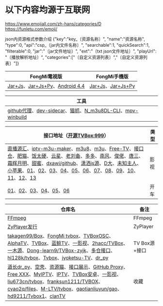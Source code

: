 # 以下内容均源于互联网
https://www.emojiall.com/zh-hans/categories/D  
https://funletu.com/emoji/

json内资源格式参数介绍
{"key":"key_〔资源名称〕",
"name":"资源名称", "type":0, "api":"csp_〔jar内文件名称〕",
"searchable":1, "quickSearch":1, "filterable":0,
"jar":"〔jar文件地址〕",
"ext":"〔txt json文件地址〕",
"playUrl": "〔播放解析地址〕",
"categories":["〔自定义资源列表〕","〔自定义资源列表〕"]}

FongMi電視版|FongMi手機版
----|----
[Jar+Js](https://github.com/FongMi/TV/raw/release/release/leanback-java.apk "TV")、[Jar+Js+Py](https://github.com/FongMi/TV/raw/release/release/leanback-python.apk "TV")、[Android 4.4](https://github.com/FongMi/TV/raw/kitkat/release/leanback.apk "TV")|[Jar+Js](https://github.com/FongMi/TV/raw/release/release/mobile-java.apk "TV")、[Jar+Js+Py](https://github.com/FongMi/TV/raw/release/release/mobile-python.apk "TV")

工具|
----|
[github代理](https://ghproxy.com/)、[dev-sidecar](https://github.com/docmirror/dev-sidecar)、[猫抓](https://github.com/xifangczy/cat-catch)、[N_m3u8DL-CLI](https://github.com/nilaoda/N_m3u8DL-CLI/releases)、[mpv-winbuild](https://github.com/zhongfly/mpv-winbuild/releases)|



接口地址（[开源TVBox:999](https://wws.lanzouq.com/b03j4ulyh)）|类型
----|----
[直播源汇](https://github.com/imDazui/Tvlist-awesome-m3u-m3u8)、[iptv-m3u-maker](https://github.com/EvilCult/iptv-m3u-maker)、[m3u8](https://github.com/reysc/M3U8)、[m3u](https://github.com/yuanxin69/m3u)、[Free-TV](https://github.com/Free-TV/IPTV)、[接口仓](https://github.com/jyoketsu/tv)、[肥猫](http://肥猫.love)、[饭太硬](http://饭太硬.ga/x/o.json)、[云星](https://maoyingshi.cc/tvbox/云星日记/1.m3u8)、[老刘备](https://raw.liucn.cc/box/m.json)、[多多](https://yydsys.top/duo/v.json)、[南风](https://agit.ai/Yoursmile7/TVBox/raw/branch/master/XC.json)、[俊佬](http://home.jundie.top:81/top98.json)、[唐三](https://hutool.ml/tang)、[霜辉月明](https://raw.iqiq.io/lm317379829/PyramidStore/pyramid/py.json)、[甜蜜](https://raw.iqiq.io/kebedd69/TVbox-interface/main/甜蜜.json)、[dxawi/github️](https://dxawi.github.io/0/0.json)、[潇洒js源](https://download.kstore.space/download/2863/01.txt)、[D大](https://download.kstore.space/download/2883/m3u8/dsj/guochan/mp1/1.m3u8)、[未知主人](https://agit.ai/n/b/raw/branch/a/b/c.json)、[小苹果](https://agit.ai/nbwzlyd/xiaopingguo/raw/branch/master/xiaopingguo/xiaopingguo.json)、[01](http://9xi4o.tk/0725.json)、[02](http://byyds.top/w.txt)、[03](http://home.jundie.top:81/top98.json)、[04](http://pandown.pro/tvbox/tvbox.json)、[05](http://www.dmtv.ml/mao/single.json)、[06](https://agit.ai/xiaohewanwan/jar/raw/branch/main/Avatar.json)、[07](https://download.kstore.space/download/2863/01.txt)、[08](https://dxawi.github.io/0/0.json)、[09](https://freed.yuanhsing.cf/TVBox/meowcf.json)、[10](https://raw.iqiq.io/liu673cn/box/main/m.json)、[11](https://try.gitea.io/xcxc8/mytv/raw/branch/main/TV.json)、[12](https://ghproxy.com/https://raw.githubusercontent.com/Cyril0563/lanjing_live/main/TVbox_Free/biu.txt)、[13](https://ghproxy.com/https://raw.githubusercontent.com/Cyril0563/lanjing_live/main/TVbox_Free/tv.txt)|影视
[01](http://shuyuan.miaogongzi.net/shuyuan/1667621493.txt)、[02](http://shuyuan.miaogongzi.net/shuyuan/1666225624.txt)、[03](https://ghproxy.com/https://raw.githubusercontent.com/tv-player/tvbox-line/main/tv/q73m.json)、[04](https://ghproxy.com/https://raw.githubusercontent.com/chinawiz/tvbox/main/adult-1.json)、[05](https://ghproxy.com/https://raw.githubusercontent.com/chinawiz/tvbox/main/adult-2.json)、[06](https://ghproxy.com/https://raw.githubusercontent.com/cnnbgo/tvbox/main/x.json)|开车

仓库名|备注
-|-
[FFmpeg](https://github.com/BtbN/FFmpeg-Builds)|FFmpeg
[ZyPlayer发行](https://github.com/Hiram-Wong/ZyPlayer)|ZyPlayer
[takagen99/Box](https://github.com/takagen99/Box)、[FongMi tvbox](https://github.com/FongMi/TV)、[TVBoxOSC](https://github.com/CatVodTVOfficial/TVBoxOSC)、[AlphaTV](https://github.com/pvqogw/AlphaTV)、[TVBox](https://gitee.com/cherry0532/tvbox)、[蓝鲸TV](https://github.com/Cyril0563/lanjing_live)、[一影视](https://github.com/tv-player/TvBox)、[2hacc/TVBox](https://github.com/2hacc/TVBox)、[一木源](https://github.com/xianyuyimu/TVBOX-)、[Dong-learn9/TVBox-zyjk](https://github.com/Dong-learn9/TVBox-zyjk)、[多仓接口](https://github.com/yutian88881/tvbox)、[hl128k/tvbox](https://github.com/hl128k/tvbox)、[Tvbox](https://agit.ai/Yoursmile7/TVBox)、[jyoketsu-TV](https://github.com/jyoketsu/tv)、[dr_py](https://gitcode.net/qq_32394351/dr_py)|TV Box源+接口
[道长dr_py](https://github.com/troray/dr_py)、[空壳](https://github.com/liu673cn/box)、[资源猫](https://www.zizhuge.cn/1734.html)、[接口展示](https://leevi0321.gitee.io/api/)、[GitHub Proxy](https://ghproxy.com)、[Free XXX](http://adultiptv.net/)、[MyIPTV](https://github.com/SPX372928/MYIPTV)、[IPTV](https://github.com/iptv-restream/IPTV)、[TVBox安卓](https://github.com/pvqogw/TVBoxOSC)、[一影视](https://github.com/tv-player/TvBox)、[liu673cn/tvbox](https://github.com/liu673cn/box)、[franksun1211/TVBOX](https://github.com/franksun1211/TVBOX)、[cyao2q/files](https://github.com/cyao2q/files)、[M-LTV/tvbox](https://github.com/M-LTV/tvbox)、[gaotianliuyun/gao](https://github.com/gaotianliuyun/gao)、[hd9211/Tvbox1](https://github.com/hd9211/Tvbox1)、[clanTV](https://github.com/clanTV/clanTV)|收藏

